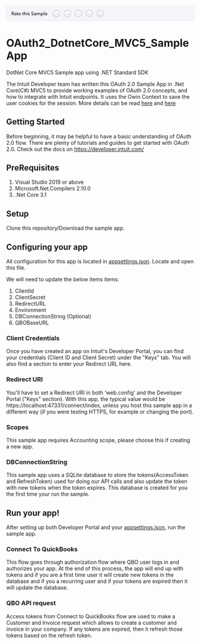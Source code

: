 [![Sample Banner](views/Sample.png)][ss1]

# OAuth2_DotnetCore_MVC5_SampleApp
DotNet Core MVC5 Sample app using .NET Standard SDK

The Intuit Developer team has written this OAuth 2.0 Sample App in .Net Core(C#) MVC5 to provide working examples of OAuth 2.0 concepts, and how to integrate with Intuit endpoints. It uses the Owin Context to save the user cookies for the session.
More details can be read [here](https://www.asp.net/aspnet/overview/owin-and-katana) and [here](https://brockallen.com/2013/10/24/a-primer-on-owin-cookie-authentication-middleware-for-the-asp-net-developer/)


## Getting Started
Before beginning, it may be helpful to have a basic understanding of OAuth 2.0 flow. There are plenty of tutorials and guides to get started with OAuth 2.0. Check out the docs on https://developer.intuit.com/

## PreRequisites

1. Visual Studio 2019 or above
2. Microsoft.Net.Compilers 2.10.0
3. .Net Core 3.1

## Setup
Clone this repository/Download the sample app.

## Configuring your app
All configuration for this app is located in [appsettings.json](https://github.com/IntuitDeveloper/Oauth2_DotnetCore_MVC5_SampleApp/blob/master/OAuth2_CoreMVC_Sample/appsettings.json). Locate and open this file.

We will need to update the below items items:
1. ClientId
2. ClientSecret
3. RedirectURL
4. Environment
5. DBConnectionString (Optional)
6. QBOBaseURL

### Client Credentials
Once you have created an app on Intuit's Developer Portal, you can find your credentials (Client ID and Client Secret) under the "Keys" tab. You will also find a section to enter your Redirect URL here.

### Redirect URI
You'll have to set a Redirect URI in both 'web.config' and the Developer Portal ("Keys" section). With this app, the typical value would be https://localhost:47331/connect/index, unless you host this sample app in a different way (if you were testing HTTPS, for example or changing the port).

### Scopes
This sample app requires Accounting scope, please choose this if creating a new app.

### DBConnectionString
This sample app uses a SQLite database to store the tokens(AccessToken and RefreshToken) used for doing our API calls and also update the token with new tokens when the token expires.
This database is created for you the first time your run the sample.

## Run your app!
After setting up both Developer Portal and your [appsettings.json](https://github.com/IntuitDeveloper/Oauth2_DotnetCore_MVC5_SampleApp/blob/master/OAuth2_CoreMVC_Sample/appsettings.json), run the sample app. 

### Connect To QuickBooks 
This flow goes through authorization flow where QBO user logs in and authorizes your app. At the end of this process, the app will end up with tokens and  if you are a first time user it will create new tokens in the database and if you a recurring user and if your tokens are expired then it will update the database.

### QBO API request
Access tokens from Connect to QuickBooks flow are used to make a Customer and Invoice request which allows to create a customer and invoice in your company. If any tokens are expired, then it refresh those tokens based on the refresh token.

[ss1]: https://help.developer.intuit.com/s/samplefeedback?cid=9010&repoName=OAuth2_CoreMVC_Sample
